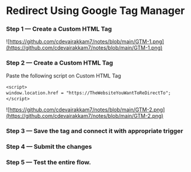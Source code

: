 # Redirect Using Google Tag Manager

### Step 1 — Create a Custom HTML Tag

![https://github.com/cdevairakkam7/notes/blob/main/GTM-1.png](https://github.com/cdevairakkam7/notes/blob/main/GTM-1.png)

### Step 2 — Create a Custom HTML Tag
Paste the following script on Custom HTML Tag
```
<script>
window.location.href = "https://TheWebsiteYouWantToReDirectTo";
</script>

```

![https://github.com/cdevairakkam7/notes/blob/main/GTM-2.png](https://github.com/cdevairakkam7/notes/blob/main/GTM-2.png)

### Step 3 —  Save the tag and connect it with appropriate trigger

### Step 4 —  Submit the changes

### Step 5 —  Test the entire flow.
